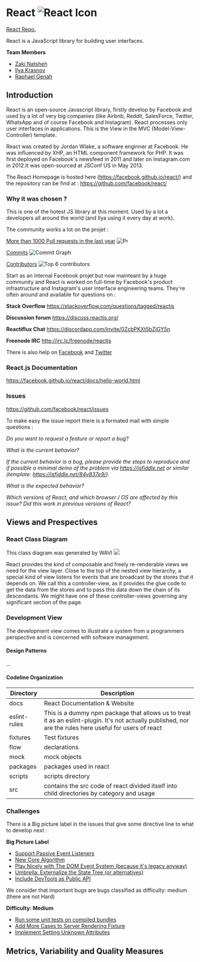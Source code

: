 # React   ![React Icon](React-icon.svg.png) #

[React Repo.](https://github.com/facebook/react "React Repo.")

React is a JavaScript library for building user interfaces.


**Team Members**


- [Zaki Natsheh](https://github.com/ZakiNata "Zaki Natsheh")
-  [Ilya Krasnov](https://github.com/ilyakrasnov "Ilya Krasnov")
-  [Raphael Genah](https://github.com/leahpar47 "Raphael")


## Introduction

React is an open-source Javascript library, firstly develop by Facebook and used by a lot of very big companies (like Airbnb, Reddit,  SalesForce, Twitter, WhatsApp and of course Facebook and Instagram). React processes only user interfaces in applications. This is the View in the MVC (Model-View-Controller) template.

React was created by Jordan Wlake, a software enginner at Facebook. He was influenced by XHP, an HTML component framework for PHP. It was first deployed on Facebook's newsfeed in 2011 and later on Instagram.com in 2012.It was open-sourced at JSConf US in May 2013. 

The React Homepage is hosted here (https://facebook.github.io/react/) and the repository can be find at :
https://github.com/facebook/react/

### Why it was chosen ?

This is one of the hotest JS library at this moment. Used by a lot a developers all around the world (and Ilya using it every day at work).


The community works a lot on the projet :

[More than 1000 Pull requests in the last year](https://github.com/facebook/react/pulls?utf8=%E2%9C%93&q=is%3Apr%20is%3Aopen%20is%3Apr%20is%3Aclosed%20%20created%3A2016-06-18..2017-12-12%20)
![Pr](pullrequest.png)

[Commits](https://github.com/facebook/react/commits/master)
![Commit Graph](graphcommit.png)

[Contributors](https://github.com/facebook/react/graphs/contributors)
![Top 6 contributors](top6contributor.png)


Start as an internal Facebook projet but now mainteant by a huge community and React is worked on full-time by Facebook's product infrastructure and Instagram's user interface engineering teams. They're often around and available for questions on :

**Stack Overflow**
https://stackoverflow.com/questions/tagged/reactjs

**Discussion forum**
https://discuss.reactjs.org/

**Reactiflux Chat**
https://discordapp.com/invite/0ZcbPKXt5bZjGY5n

**Freenode IRC**
http://irc.lc/freenode/reactjs

There is also help on [Facebook](https://www.facebook.com/react) and [Twitter](https://twitter.com/reactjs)

### React.js Documentation

https://facebook.github.io/react/docs/hello-world.html

### Issues
https://github.com/facebook/react/issues

To make easy the issue report there is a formated mail with simple questions :

*Do you want to request a *feature* or report a *bug*?*

*What is the current behavior?*

*If the current behavior is a bug, please provide the steps to reproduce and if possible a minimal demo of the problem via https://jsfiddle.net or similar (template: https://jsfiddle.net/84v837e9/).*

*What is the expected behavior?*

*Which versions of React, and which browser / OS are affected by this issue? Did this work in previous versions of React?*



## Views and Prespectives

### React Class Diagram

This class diagram was generated by WAVI
![](https://github.com/ZakiNata/ASOSMA/blob/master/React/images/reactClassDiagram.png)

React provides the kind of composable and freely re-renderable views we need for the view layer. Close to the top of the nested view hierarchy, a special kind of view listens for events that are broadcast by the stores that it depends on. We call this a controller-view, as it provides the glue code to get the data from the stores and to pass this data down the chain of its descendants. We might have one of these controller-views governing any significant section of the page.

### Development View

The development view comes to  illustrate a system from a programmers perspective and is concerned with software management. 

#### Design Patterns

...
 
#### Codeline Organization 

Directory | Description
--- | --- 
docs | React Documentation & Website
eslint-rules | This is a dummy npm package that allows us to treat it as an eslint-plugin. It's not actually published, nor are the rules here useful for users of react
fixtures | Test fixtures
flow | declarations
mock | mock objects
packages | packages used in react
scripts | scripts directory
src | contains the src code of react divided itself into child directories by category and usage



### Challenges
There is a Big picture label in the issues that give some directive line to what to develop next :

**Big Picture Label** 

- [Support Passive Event Listeners](https://github.com/facebook/react/issues/6436)
- [New Core Algorithm](https://github.com/facebook/react/issues/6170)
- [Play Nicely with The DOM Event System (because it's legacy anyway)](https://github.com/facebook/react/issues/4751)
- [Umbrella: Externalize the State Tree (or alternatives)](https://github.com/facebook/react/issues/4595)
- [Include DevTools as Public API](https://github.com/facebook/react/issues/4593)


We consider that important bugs are bugs classified as difficulty: medium (there are not Hard)

**Difficulty: Medium**
- [Run some unit tests on compiled bundles](https://github.com/facebook/react/issues/9955)
- [Add More Cases to Server Rendering Fixture](https://github.com/facebook/react/issues/9866)
- [Implement Setting Unknown Attributes](https://github.com/facebook/react/issues/9477)



## Metrics, Variability and Quality Measures


